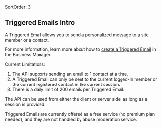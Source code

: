 SortOrder: 3
## Triggered Emails Intro

A Triggered Email allows you to send a personalized message to a site member or a contact.

For more information, learn more about how to [create a Triggered Email](https://support.wix.com/en/article/creating-a-triggered-email) in the Business Manager.

Current Limitations:
1. The API supports sending an email to 1 contact at a time.
2. A Triggered Email can only be sent to the current logged-in member or the current registered contact in the current session.
3. There is a daily limit of 200 emails per Triggered Email.

The API can be used from either the client or server side, as long as a session is provided.

Triggered Emails are currently offered as a free service (no premium plan needed), and they are not handled by abuse moderation service.

